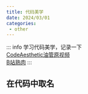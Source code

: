 ```yaml
---
title: 代码美学
date: 2024/03/01
categories:
 - other
---
```

::: info
学习代码美学，记录一下<br/>
[CodeAesthetic油管原视频](https://youtu.be/-J3wNP6u5YU)<br/>
[B站熟肉](https://www.bilibili.com/video/BV1nP4y1v7ww)
:::

## 在代码中取名
